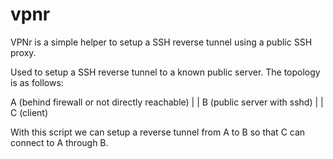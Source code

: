 # vpnr

VPNr is a simple helper to setup a SSH reverse tunnel using a public SSH proxy.

Used to setup a SSH reverse tunnel to a known public server.
The topology is as follows:

 A (behind firewall or not directly reachable)
 |
 |
 B (public server with sshd)
 |
 |
 C (client)

With this script we can setup a reverse tunnel from A to B so that C can connect
to A through B.


